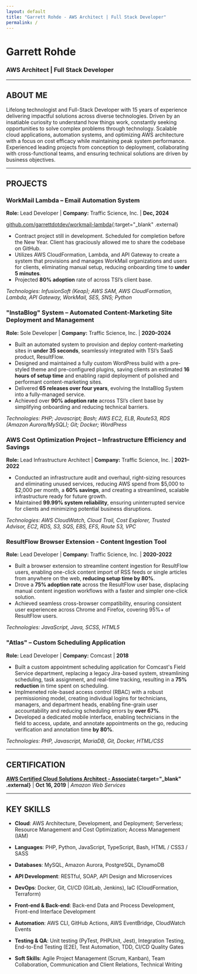 ```yaml
---
layout: default
title: "Garrett Rohde - AWS Architect | Full Stack Developer"
permalink: /
---
```


# Garrett Rohde

### AWS Architect | Full Stack Developer    

---

## ABOUT ME

Lifelong technologist and Full-Stack Developer with 15 years of experience delivering impactful solutions across diverse technologies. Driven by an insatiable curiosity to understand how things work, constantly seeking opportunities to solve complex problems through technology. Scalable cloud applications, automation systems, and optimizing AWS architecture with a focus on cost efficacy while maintaining peak system performance. Experienced leading projects from conception to deployment, collaborating with cross-functional teams, and ensuring technical solutions are driven by business objectives.

---

## PROJECTS

### WorkMail Lambda – Email Automation System

**Role:** Lead Developer | **Company:** Traffic Science, Inc. | **Dec, 2024**

[github.com/garrettdotdev/workmail-lambda](https://github.com/garrettdotdev/workmail-lambda){:target="_blank" .external}

- Contract project still in development. Scheduled for completion before the New Year. Client has graciously allowed me to share the codebase on GitHub.
- Utilizes AWS CloudFormation, Lambda, and API Gateway to create a system that provisions and manages WorkMail organizations and users for clients, eliminating manual setup, reducing onboarding time to **under 5 minutes**.
- Projected **80% adoption** rate of across TSI’s client base.

*Technologies: InfusionSoft (Keap); AWS SAM, AWS CloudFormation, Lambda, API Gateway, WorkMail, SES, SNS; Python*

### "InstaBlog" System – Automated Content-Marketing Site Deployment and Management

**Role:** Sole Developer | **Company:** Traffic Science, Inc. | **2020–2024**

- Built an automated system to provision and deploy content-marketing sites in **under 35 seconds**, seamlessly integrated with TSI’s SaaS product, ResultFlow.
- Designed and maintained a fully custom WordPress build with a pre-styled theme and pre-configured plugins, saving clients an estimated **16 hours of setup time** and enabling rapid deployment of polished and performant content-marketing sites.
- Delivered **65 releases over four years**, evolving the InstaBlog System into a fully-managed service.
- Achieved over **90% adoption rate** across TSI’s client base by simplifying onboarding and reducing technical barriers.

*Technologies: PHP; Javascript; Bash; AWS EC2, ELB, Route53, RDS (Amazon Aurora/MySQL); Git; Docker; WordPress*

### AWS Cost Optimization Project – Infrastructure Efficiency and Savings

**Role:** Lead Infrastructure Architect | **Company:** Traffic Science, Inc. | **2021–2022**

- Conducted an infrastructure audit and overhaul, right-sizing resources and eliminating unused services, reducing AWS spend from $5,000 to $2,000 per month, a **60% savings**, and creating a streamlined, scalable infrastructure ready for future growth.
- Maintained **99.99% system reliability**, ensuring uninterrupted service for clients and minimizing potential business disruptions.

*Technologies: AWS CloudWatch, Cloud Trail, Cost Explorer, Trusted Advisor, EC2, RDS, S3, SQS, EBS, EFS, Route 53, VPC*

### ResultFlow Browser Extension - Content Ingestion Tool

**Role:** Lead Developer | **Company:** Traffic Science, Inc. | **2020-2022**

- Built a browser extension to streamline content ingestion for ResultFlow users, enabling one-click content import of RSS feeds or single articles from anywhere on the web, **reducing setup time by 80%**.
- Drove a **75% adoption rate** across the ResultFlow user base, displacing manual content ingestion workflows with a faster and simpler one-click solution.
- Achieved seamless cross-browser compatibility, ensuring consistent user experiencee across Chrome and Firefox, covering 95%+ of ResultFlow users.

*Technologies: JavaScript, Java, SCSS, HTML5*

### "Atlas" – Custom Scheduling Application

**Role:** Lead Developer | **Company:** Comcast | **2018**

- Built a custom appointment scheduling application for Comcast's Field Service department, replacing a legacy Jira-based system, streamlining scheduling, task assignment, and real-time tracking, resulting in a **75% reduction** in time spent on scheduling.
- Implmeneted role-based access control (RBAC) with a robust permissioning model, creating individual logins for technicians, managers, and department heads, enabling fine-grain user accountability and reducing scheduling errors by **over 67%**.
- Developed a dedicated mobile interface, enabling technicians in the field to access, update, and annotate appointments on the go, reducing verification and annotation time **by 80%**.

*Technologies: PHP, Javascript, MariaDB, Git, Docker, HTML/CSS*

---

## CERTIFICATION

**[AWS Certified Cloud Solutions Architect - Associate](https://cp.certmetrics.com/amazon/en/public/verify/credential/LSJNYXR2E241QFCG){:target="_blank" .external}** \| **Oct 16, 2019** \| *Amazon Web Services*

---

## KEY SKILLS

- **Cloud**: AWS Architecture, Development, and Deployment; Serverless; Resource Management and Cost Optimization; Access Management (IAM)

- **Languages**: PHP, Python, JavaScript, TypeScript, Bash, HTML / CSS3 / SASS

- **Databases**: MySQL, Amazon Aurora, PostgreSQL, DynamoDB

- **API Development**: RESTful, SOAP, API Design and Microservices

- **DevOps**: Docker, Git, CI/CD (GitLab, Jenkins), IaC (CloudFormation, Terraform)

- **Front-end & Back-end**: Back-end Data and Process Development, Front-end Interface Development

- **Automation**: AWS CLI, GitHub Actions, AWS EventBridge, CloudWatch Events

- **Testing & QA**: Unit testing (PyTest, PHPUnit, Jest), Integration Testing, End-to-End Testing (E2E), Test Automation, TDD, CI/CD Quality Gates

- **Soft Skills**: Agile Project Management (Scrum, Kanban), Team Collaboration, Communication and Client Relations, Technical Writing
